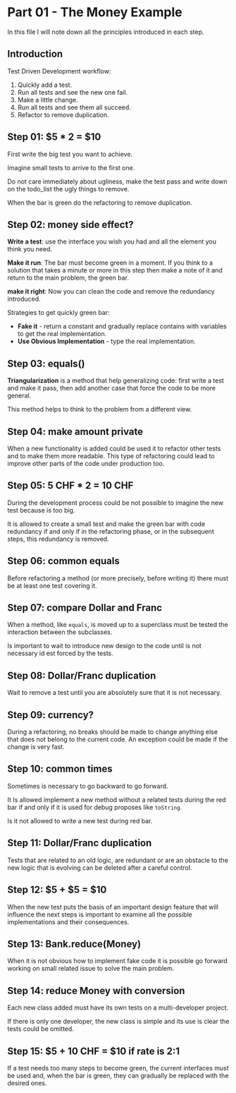 # Part 01 - The Money Example

In this file I will note down all the principles introduced in each step.

## Introduction

Test Driven Development workflow:

1. Quickly add a test.
2. Run all tests and see the new one fail.
3. Make a little change.
4. Run all tests and see them all succeed.
5. Refactor to remove duplication.

## Step 01: $5 * 2 = $10

First write the big test you want to achieve.

Imagine small tests to arrive to the first one.

Do not care immediately about ugliness, make the test pass and write down on the todo_list the ugly things to remove.

When the bar is green do the refactoring to remove duplication.

## Step 02: money side effect?

**Write a test**:
use the interface you wish you had and all the element you think you need.

**Make it run**:
The bar must become green in a moment. If you think to a solution that takes a minute or more in this step then make a note of it and return to the main problem, the green bar.

**make it right**:
Now you can clean the code and remove the redundancy introduced.

Strategies to get quickly green bar:
- **Fake it** - return a constant and gradually replace contains with variables to get the real implementation.
- **Use Obvious Implementation** - type the real implementation.

## Step 03: equals()

**Triangularization** is a method that help generalizing code: first write a test and make it pass, then add another case that force the code to be more general.

This method helps to think to the problem from a different view.

## Step 04: make amount private

When a new functionality is added could be used it to refactor other tests and to make them more readable. This type of refactoring could lead to improve other parts of the code under production too.

## Step 05: 5 CHF * 2 = 10 CHF

During the development process could be not possible to imagine the new test because is too big.

It is allowed to create a small test and make the green bar with code redundancy if and only if in the refactoring phase, or in the subsequent steps, this redundancy is removed.

## Step 06: common equals

Before refactoring a method (or more precisely, before writing it) there must be at least one test covering it.

## Step 07: compare Dollar and Franc

When a method, like `equals`, is moved up to a superclass must be tested the interaction between the subclasses.

Is important to wait to introduce new design to the code until is not necessary id est forced by the tests.

## Step 08: Dollar/Franc duplication

Wait to remove a test until you are absolutely sure that it is not necessary.

## Step 09: currency?

During a refactoring, no breaks should be made to change anything else that does not belong to the current code. An exception could be made if the change is very fast.

## Step 10: common times

Sometimes is necessary to go backward to go forward.

It Is allowed implement a new method without a related tests during the red bar if and only if it is used for debug proposes like `toString`.

Is it not allowed to write a new test during red bar.

## Step 11: Dollar/Franc duplication

Tests that are related to an old logic, are redundant or are an obstacle to the new logic that is evolving can be deleted after a careful control.

## Step 12: $5 + $5 = $10

When the new test puts the basis of an important design feature that will influence the next steps is important to examine all the possible implementations and their consequences.

## Step 13: Bank.reduce(Money)

When it is not obvious how to implement fake code it is possible go forward working on small related issue to solve the main problem.

## Step 14: reduce Money with conversion

Each new class added must have its own tests on a multi-developer project.

If there is only one developer, the new class is simple and its use is clear the tests could be omitted.

## Step 15: $5 + 10 CHF = $10 if rate is 2:1

If a test needs too many steps to become green, the current interfaces must be used and, when the bar is green, they can gradually be replaced with the desired ones.


